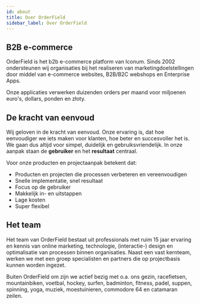 ```yaml
---
id: about
title: Over OrderField
sidebar_label: Over OrderField
---
```


## B2B e-commerce
OrderField is het b2b e-commerce platform van Iconum. Sinds 2002 ondersteunen wij organisaties bij het realiseren van marketingdoelstellingen door middel van e-commerce websites, B2B/B2C webshops en Enterprise Apps. 

Onze applicaties verwerken duizenden orders per maand voor miljoenen euro's, dollars, ponden en złoty.

## De kracht van eenvoud
Wij geloven in de kracht van eenvoud. Onze ervaring is, dat hoe eenvoudiger we iets maken voor klanten, hoe beter en succesvoller het is. We gaan dus altijd voor simpel, duidelijk en gebruiksvriendelijk. In onze aanpak staan de **gebruiker** en het **resultaat** centraal.

Voor onze producten en projectaanpak betekent dat:

* Producten en projecten die processen verbeteren en vereenvoudigen
* Snelle implementatie, snel resultaat
* Focus op de gebruiker
* Makkelijk in- en uitstappen
* Lage kosten
* Super flexibel

## Het team
Het team van OrderField bestaat uit professionals met ruim 15 jaar ervaring en kennis van online marketing, technologie, (interactie-) design en optimalisatie van processen binnen organisaties. Naast een vast kernteam, werken we met een groep specialisten en partners die op projectbasis kunnen worden ingezet.

Buiten OrderField om zijn we actief bezig met o.a. ons gezin, racefietsen, mountainbiken, voetbal, hockey, surfen, badminton, fitness, padel, suppen, spinning, yoga, muziek, moestuinieren, commodore 64 en catamaran zeilen.